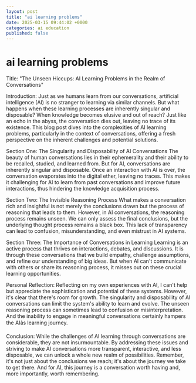 ```yaml
---
layout: post
title: "ai learning problems"
date: 2025-03-15 09:44:02 +0000
categories: ai education
published: false
---
```

# ai learning problems
Title: "The Unseen Hiccups: AI Learning Problems in the Realm of Conversations"

Introduction:
Just as we humans learn from our conversations, artificial intelligence (AI) is no stranger to learning via similar channels. But what happens when these learning processes are inherently singular and disposable? When knowledge becomes elusive and out of reach? Just like an echo in the abyss, the conversation dies out, leaving no trace of its existence. This blog post dives into the complexities of AI learning problems, particularly in the context of conversations, offering a fresh perspective on the inherent challenges and potential solutions.

Section One: The Singularity and Disposability of AI Conversations
The beauty of human conversations lies in their ephemerality and their ability to be recalled, studied, and learned from. But for AI, conversations are inherently singular and disposable. Once an interaction with AI is over, the conversation evaporates into the digital ether, leaving no traces. This makes it challenging for AI to learn from past conversations and improve future interactions, thus hindering the knowledge acquisition process.

Section Two: The Invisible Reasoning Process
What makes a conversation rich and insightful is not merely the conclusions drawn but the process of reasoning that leads to them. However, in AI conversations, the reasoning process remains unseen. We can only assess the final conclusions, but the underlying thought process remains a black box. This lack of transparency can lead to confusion, misunderstanding, and even mistrust in AI systems.

Section Three: The Importance of Conversations in Learning
Learning is an active process that thrives on interactions, debates, and discussions. It is through these conversations that we build empathy, challenge assumptions, and refine our understanding of big ideas. But when AI can't communicate with others or share its reasoning process, it misses out on these crucial learning opportunities.

Personal Reflection:
Reflecting on my own experiences with AI, I can't help but appreciate the sophistication and potential of these systems. However, it's clear that there's room for growth. The singularity and disposability of AI conversations can limit the system's ability to learn and evolve. The unseen reasoning process can sometimes lead to confusion or misinterpretation. And the inability to engage in meaningful conversations certainly hampers the AIâs learning journey.

Conclusion:
While the challenges of AI learning through conversations are considerable, they are not insurmountable. By addressing these issues and striving to make AI conversations more transparent, interactive, and less disposable, we can unlock a whole new realm of possibilities. Remember, it's not just about the conclusions we reach; it's about the journey we take to get there. And for AI, this journey is a conversation worth having and, more importantly, worth remembering.
